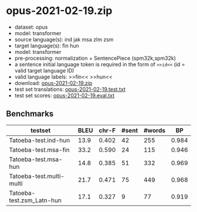 # opus-2021-02-19.zip

* dataset: opus
* model: transformer
* source language(s): ind jak msa zlm zsm
* target language(s): fin hun
* model: transformer
* pre-processing: normalization + SentencePiece (spm32k,spm32k)
* a sentence initial language token is required in the form of `>>id<<` (id = valid target language ID)
* valid language labels: >>fin<< >>hun<<
* download: [opus-2021-02-19.zip](https://object.pouta.csc.fi/Tatoeba-MT-models/pqw-fiu/opus-2021-02-19.zip)
* test set translations: [opus-2021-02-19.test.txt](https://object.pouta.csc.fi/Tatoeba-MT-models/pqw-fiu/opus-2021-02-19.test.txt)
* test set scores: [opus-2021-02-19.eval.txt](https://object.pouta.csc.fi/Tatoeba-MT-models/pqw-fiu/opus-2021-02-19.eval.txt)

## Benchmarks

| testset | BLEU  | chr-F | #sent | #words | BP |
|---------|-------|-------|-------|--------|----|
| Tatoeba-test.ind-hun 	| 13.9 	| 0.402 	| 42 	| 255 	| 0.984 |
| Tatoeba-test.msa-fin 	| 33.2 	| 0.590 	| 24 	| 115 	| 0.946 |
| Tatoeba-test.msa-hun 	| 14.8 	| 0.385 	| 51 	| 332 	| 0.969 |
| Tatoeba-test.multi-multi 	| 21.7 	| 0.471 	| 75 	| 449 	| 0.968 |
| Tatoeba-test.zsm_Latn-hun 	| 17.1 	| 0.327 	| 9 	| 77 	| 0.919 |

